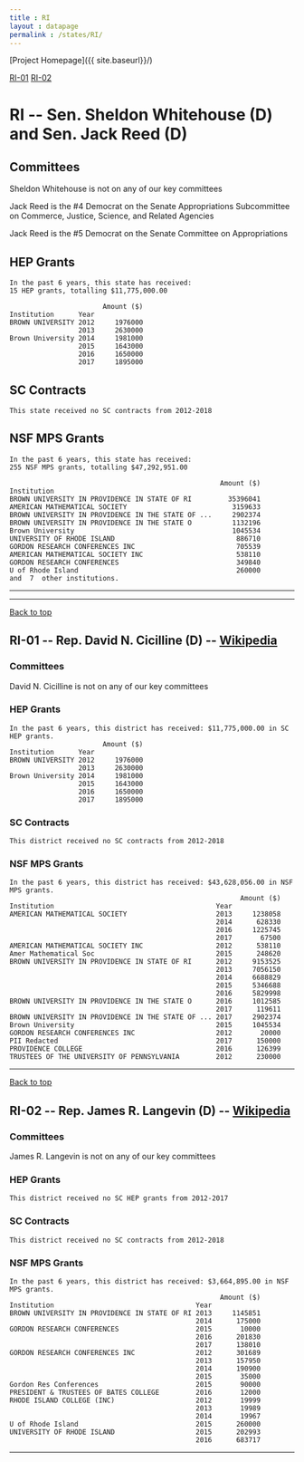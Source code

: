 ```yaml
---
title : RI
layout : datapage
permalink : /states/RI/
---
```

<a name="top"></a>
[Project Homepage]({{ site.baseurl}}/)


[RI-01](#RI-01)  [RI-02](#RI-02)  

# RI -- Sen. Sheldon Whitehouse (D) and  Sen. Jack Reed (D)
## Committees
Sheldon Whitehouse is not on any of our key committees 

Jack Reed is the #4 Democrat on the Senate Appropriations Subcommittee on Commerce, Justice, Science, and Related Agencies 

Jack Reed is the #5 Democrat on the Senate Committee on Appropriations 

## HEP Grants
```
In the past 6 years, this state has received:
15 HEP grants, totalling $11,775,000.00
 
                       Amount ($)
Institution      Year            
BROWN UNIVERSITY 2012     1976000
                 2013     2630000
Brown University 2014     1981000
                 2015     1643000
                 2016     1650000
                 2017     1895000
```
## SC Contracts
```
This state received no SC contracts from 2012-2018
```
## NSF MPS Grants
```
In the past 6 years, this state has received:
255 NSF MPS grants, totalling $47,292,951.00
 
                                                    Amount ($)
Institution                                                   
BROWN UNIVERSITY IN PROVIDENCE IN STATE OF RI         35396041
AMERICAN MATHEMATICAL SOCIETY                          3159633
BROWN UNIVERSITY IN PROVIDENCE IN THE STATE OF ...     2902374
BROWN UNIVERSITY IN PROVIDENCE IN THE STATE O          1132196
Brown University                                       1045534
UNIVERSITY OF RHODE ISLAND                              886710
GORDON RESEARCH CONFERENCES INC                         705539
AMERICAN MATHEMATICAL SOCIETY INC                       538110
GORDON RESEARCH CONFERENCES                             349840
U of Rhode Island                                       260000
and  7  other institutions.
```
---
---
<a name="RI-01"></a>
[Back to top](#top)
## RI-01 -- Rep. David N. Cicilline (D) -- [Wikipedia](https://en.wikipedia.org/wiki/RI-01)
### Committees
David N. Cicilline is not on any of our key committees 

### HEP Grants
```
In the past 6 years, this district has received: $11,775,000.00 in SC HEP grants.
                       Amount ($)
Institution      Year            
BROWN UNIVERSITY 2012     1976000
                 2013     2630000
Brown University 2014     1981000
                 2015     1643000
                 2016     1650000
                 2017     1895000
```
### SC Contracts
```
This district received no SC contracts from 2012-2018
```
### NSF MPS Grants
```
In the past 6 years, this district has received: $43,628,056.00 in NSF MPS grants.
                                                         Amount ($)
Institution                                        Year            
AMERICAN MATHEMATICAL SOCIETY                      2013     1238058
                                                   2014      628330
                                                   2016     1225745
                                                   2017       67500
AMERICAN MATHEMATICAL SOCIETY INC                  2012      538110
Amer Mathematical Soc                              2015      248620
BROWN UNIVERSITY IN PROVIDENCE IN STATE OF RI      2012     9153525
                                                   2013     7056150
                                                   2014     6688829
                                                   2015     5346688
                                                   2016     5829998
BROWN UNIVERSITY IN PROVIDENCE IN THE STATE O      2016     1012585
                                                   2017      119611
BROWN UNIVERSITY IN PROVIDENCE IN THE STATE OF ... 2017     2902374
Brown University                                   2015     1045534
GORDON RESEARCH CONFERENCES INC                    2012       20000
PII Redacted                                       2017      150000
PROVIDENCE COLLEGE                                 2016      126399
TRUSTEES OF THE UNIVERSITY OF PENNSYLVANIA         2012      230000
```
---
<a name="RI-02"></a>
[Back to top](#top)
## RI-02 -- Rep. James R. Langevin (D) -- [Wikipedia](https://en.wikipedia.org/wiki/RI-02)
### Committees
James R. Langevin is not on any of our key committees 

### HEP Grants
```
This district received no SC HEP grants from 2012-2017
```
### SC Contracts
```
This district received no SC contracts from 2012-2018
```
### NSF MPS Grants
```
In the past 6 years, this district has received: $3,664,895.00 in NSF MPS grants.
                                                    Amount ($)
Institution                                   Year            
BROWN UNIVERSITY IN PROVIDENCE IN STATE OF RI 2013     1145851
                                              2014      175000
GORDON RESEARCH CONFERENCES                   2015       10000
                                              2016      201830
                                              2017      138010
GORDON RESEARCH CONFERENCES INC               2012      301689
                                              2013      157950
                                              2014      190900
                                              2015       35000
Gordon Res Conferences                        2015       90000
PRESIDENT & TRUSTEES OF BATES COLLEGE         2016       12000
RHODE ISLAND COLLEGE (INC)                    2012       19999
                                              2013       19989
                                              2014       19967
U of Rhode Island                             2015      260000
UNIVERSITY OF RHODE ISLAND                    2015      202993
                                              2016      683717
```
---
